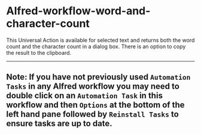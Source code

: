 # Alfred-workflow-word-and-character-count
This Universal Action is available for selected text and returns both the word count and the character count in a dialog box. There is an option to copy the result to the clipboard.

---
**Note:** If you have not previously used `Automation Tasks` in any Alfred workflow you may need to double click on an `Automation Task` in this workflow and then `Options` at the bottom of the left hand pane followed by `Reinstall Tasks` to ensure tasks are up to date.
---
